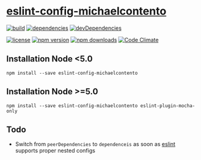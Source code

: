 [eslint-config-michaelcontento][]
=================================

[![build](https://travis-ci.org/michaelcontento/eslint-config-michaelcontento.svg)](https://travis-ci.org/michaelcontento/eslint-config-michaelcontento)
[![dependencies](https://david-dm.org/michaelcontento/eslint-config-michaelcontento.svg)](https://david-dm.org/michaelcontento/eslint-config-michaelcontento)
[![devDependencies](https://david-dm.org/michaelcontento/eslint-config-michaelcontento/dev-status.svg)](https://david-dm.org/michaelcontento/eslint-config-michaelcontento#info=devDependencies)

[![license](https://img.shields.io/npm/l/eslint-config-michaelcontento.svg?style=flat-square)](https://www.npmjs.com/package/eslint-config-michaelcontento)
[![npm version](https://img.shields.io/npm/v/eslint-config-michaelcontento.svg?style=flat-square)](https://www.npmjs.com/package/eslint-config-michaelcontento)
[![npm downloads](https://img.shields.io/npm/dm/eslint-config-michaelcontento.svg?style=flat-square)](https://www.npmjs.com/package/eslint-config-michaelcontento)
[![Code Climate](https://codeclimate.com/github/michaelcontento/eslint-config-michaelcontento/badges/gpa.svg)](https://codeclimate.com/github/michaelcontento/eslint-config-michaelcontento)

## Installation Node <5.0

    npm install --save eslint-config-michaelcontento

## Installation Node >=5.0

    npm install --save eslint-config-michaelcontento eslint-plugin-mocha-only

## Todo

- Switch from `peerDependencies` to `dependenceis` as soon as [eslint][]
  supports proper nested configs

  [eslint-config-michaelcontento]: https://github.com/michaelcontento/eslint-config-michaelcontento
  [eslint]: http://eslint.org
